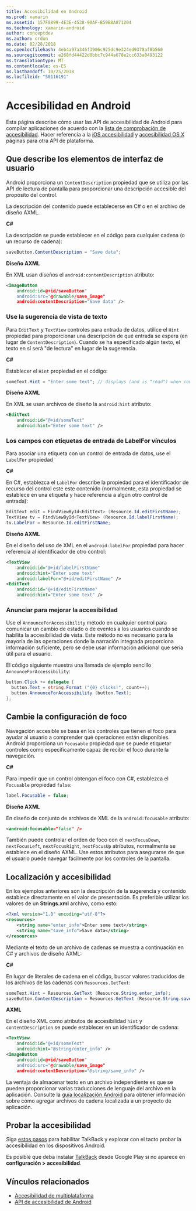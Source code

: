 ```yaml
---
title: Accesibilidad en Android
ms.prod: xamarin
ms.assetid: 157F0899-4E3E-4538-90AF-B59B8A871204
ms.technology: xamarin-android
author: conceptdev
ms.author: crdun
ms.date: 02/28/2018
ms.openlocfilehash: 4eb4a97a346f3906c925dc9e324ed9378af0b560
ms.sourcegitcommit: e268fd44422d0bbc7c944a678e2cc633a0493122
ms.translationtype: MT
ms.contentlocale: es-ES
ms.lasthandoff: 10/25/2018
ms.locfileid: "50116191"
---
```

# <a name="accessibility-on-android"></a>Accesibilidad en Android

Esta página describe cómo usar las API de accesibilidad de Android para compilar aplicaciones de acuerdo con la [lista de comprobación de accesibilidad](~/cross-platform/app-fundamentals/accessibility.md).
Hacer referencia a la [iOS accesibilidad](~/ios/app-fundamentals/accessibility.md) y [accesibilidad OS X](~/mac/app-fundamentals/accessibility.md) páginas para otra API de plataforma.


## <a name="describing-ui-elements"></a>Que describe los elementos de interfaz de usuario

Android proporciona un `ContentDescription` propiedad que se utiliza por las API de lectura de pantalla para proporcionar una descripción accesible del propósito del control.

La descripción del contenido puede establecerse en C# o en el archivo de diseño AXML.

**C#**

La descripción se puede establecer en el código para cualquier cadena (o un recurso de cadena):

```csharp
saveButton.ContentDescription = "Save data";
```

**Diseño AXML**

En XML usan diseños el `android:contentDescription` atributo:

```xml
<ImageButton
    android:id=@+id/saveButton"
    android:src="@drawable/save_image"
    android:contentDescription="Save data" />
```

### <a name="use-hint-for-textview"></a>Use la sugerencia de vista de texto

Para `EditText` y `TextView` controles para entrada de datos, utilice el `Hint` propiedad para proporcionar una descripción de qué entrada se espera (en lugar de `ContentDescription`).
Cuando se ha especificado algún texto, el texto en sí será "de lectura" en lugar de la sugerencia.

**C#**

Establecer el `Hint` propiedad en el código:

```csharp
someText.Hint = "Enter some text"; // displays (and is "read") when control is empty
```

**Diseño AXML**

En XML se usan archivos de diseño la `android:hint` atributo:

```xml
<EditText
    android:id="@+id/someText"
    android:hint="Enter some text" />
```


### <a name="labelfor-links-input-fields-with-labels"></a>Los campos con etiquetas de entrada de LabelFor vínculos

Para asociar una etiqueta con un control de entrada de datos, use el `LabelFor` propiedad

**C#**

En C#, establezca el `LabelFor` describe la propiedad para el identificador de recurso del control este este contenido (normalmente, esta propiedad se establece en una etiqueta y hace referencia a algún otro control de entrada):

```csharp
EditText edit = FindViewById<EditText> (Resource.Id.editFirstName);
TextView tv = FindViewById<TextView> (Resource.Id.labelFirstName);
tv.LabelFor = Resource.Id.editFirstName;
```

**Diseño AXML**

En el diseño del uso de XML en el `android:labelFor` propiedad para hacer referencia al identificador de otro control:

```xml
<TextView
    android:id="@+id/labelFirstName"
    android:hint="Enter some text"
    android:labelFor="@+id/editFirstName" />
<EditText
    android:id="@+id/editFirstName"
    android:hint="Enter some text" />
```

### <a name="announce-for-accessibility"></a>Anunciar para mejorar la accesibilidad

Use el `AnnounceForAccessibility` método en cualquier control para comunicar un cambio de estado o de eventos a los usuarios cuando se habilita la accesibilidad de vista. Este método no es necesario para la mayoría de las operaciones donde la narración integrada proporciona información suficiente, pero se debe usar información adicional que sería útil para el usuario.

El código siguiente muestra una llamada de ejemplo sencillo `AnnounceForAccessibility`:

```csharp
button.Click += delegate {
  button.Text = string.Format ("{0} clicks!", count++);
  button.AnnounceForAccessibility (button.Text);
};
```

## <a name="changing-focus-settings"></a>Cambie la configuración de foco

Navegación accesible se basa en los controles que tienen el foco para ayudar al usuario a comprender qué operaciones están disponibles. Android proporciona un `Focusable` propiedad que se puede etiquetar controles como específicamente capaz de recibir el foco durante la navegación.

**C#**

Para impedir que un control obtengan el foco con C#, establezca el `Focusable` propiedad `false`:

```csharp
label.Focusable = false;
```

**Diseño AXML**

En diseño de conjunto de archivos de XML de la `android:focusable` atributo:

```xml
<android:focusable="false" />
```

También puede controlar el orden de foco con el `nextFocusDown`, `nextFocusLeft`, `nextFocusRight`, `nextFocusUp` atributos, normalmente se establece en el diseño AXML. Use estos atributos para asegurarse de que el usuario puede navegar fácilmente por los controles de la pantalla.


## <a name="accessibility-and-localization"></a>Localización y accesibilidad

En los ejemplos anteriores son la descripción de la sugerencia y contenido establece directamente en el valor de presentación. Es preferible utilizar los valores de un **Strings.xml** archivo, como esto:

```xml
<?xml version="1.0" encoding="utf-8"?>
<resources>
    <string name="enter_info">Enter some text</string>
    <string name="save_info">Save data</string>
</resources>
```

Mediante el texto de un archivo de cadenas se muestra a continuación en C# y archivos de diseño AXML:

**C#**

En lugar de literales de cadena en el código, buscar valores traducidos de los archivos de las cadenas con `Resources.GetText`:

```csharp
someText.Hint = Resources.GetText (Resource.String.enter_info);
saveButton.ContentDescription = Resources.GetText (Resource.String.save_info);
```

**AXML**

En el diseño XML como atributos de accesibilidad `hint` y `contentDescription` se puede establecer en un identificador de cadena:

```xml
<TextView
    android:id="@+id/someText"
    android:hint="@string/enter_info" />
<ImageButton
    android:id=@+id/saveButton"
    android:src="@drawable/save_image"
    android:contentDescription="@string/save_info" />
```

La ventaja de almacenar texto en un archivo independiente es que se pueden proporcionar varias traducciones de lenguaje del archivo en la aplicación. Consulte la [guía localización Android](~/android/app-fundamentals/localization.md) para obtener información sobre cómo agregar archivos de cadena localizada a un proyecto de aplicación.


## <a name="testing-accessibility"></a>Probar la accesibilidad

Siga [estos pasos](http://developer.android.com/training/accessibility/testing.html#how-to) para habilitar TalkBack y explorar con el tacto probar la accesibilidad en los dispositivos Android.

Es posible que deba instalar [TalkBack](https://play.google.com/store/apps/details?id=com.google.android.marvin.talkback) desde Google Play si no aparece en **configuración > accesibilidad**.


## <a name="related-links"></a>Vínculos relacionados

- [Accesibilidad de multiplataforma](~/cross-platform/app-fundamentals/accessibility.md)
- [API de accesibilidad de Android](http://developer.android.com/guide/topics/ui/accessibility/index.html)
